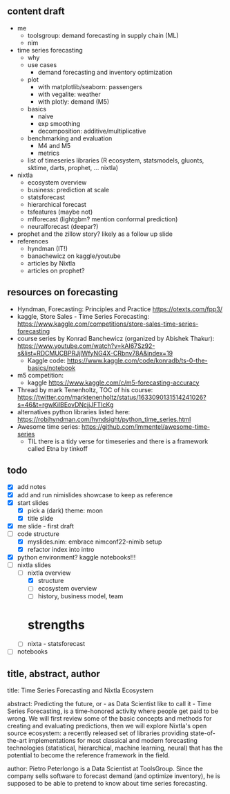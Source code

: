 
## content draft

- me
  - toolsgroup: demand forecasting in supply chain (ML)
  - nim
- time series forecasting
  - why
  - use cases
    - demand forecasting and inventory optimization
  - plot
    - with matplotlib/seaborn: passengers
    - with vegalite: weather
    - with plotly: demand (M5)
  - basics
    - naive
    - exp smoothing
    - decomposition: additive/multiplicative
  - benchmarking and evaluation
    - M4 and M5
    - metrics
  - list of timeseries libraries (R ecosystem, statsmodels, gluonts, sktime, darts, prophet, ... nixtla)
- nixtla
  - ecosystem overview
  - business: prediction at scale
  - statsforecast
  - hierarchical forecast
  - tsfeatures (maybe not)
  - mlforecast (lightgbm? mention conformal prediction)
  - neuralforecast (deepar?)
- prophet and the zillow story? likely as a follow up slide
- references
  - hyndman (IT!)
  - banachewicz on kaggle/youtube
  - articles by Nixtla
  - articles on prophet?

## resources on forecasting

- Hyndman, Forecasting: Principles and Practice https://otexts.com/fpp3/
- kaggle, Store Sales - Time Series Forecasting: https://www.kaggle.com/competitions/store-sales-time-series-forecasting
- course series by Konrad Banchewicz (organized by Abishek Thakur): https://www.youtube.com/watch?v=kAI67Sz92-s&list=RDCMUCBPRJjIWfyNG4X-CRbnv78A&index=19
  - Kaggle code: https://www.kaggle.com/code/konradb/ts-0-the-basics/notebook
- m5 competition:
  - kaggle https://www.kaggle.com/c/m5-forecasting-accuracy
- Thread by mark Tenenholtz, TOC of his course: https://twitter.com/marktenenholtz/status/1633090131514241026?s=46&t=rgwKilBEovDNcjjJFTIcKg
- alternatives python libraries listed here: https://robjhyndman.com/hyndsight/python_time_series.html
- Awesome time series: https://github.com/lmmentel/awesome-time-series
  - TIL there is a tidy verse for timeseries and there is a framework called Etna by tinkoff

## todo

- [x] add notes
- [x] add and run nimislides showcase to keep as reference
- [x] start slides
  - [x] pick a (dark) theme: moon
  - [x] title slide
- [x] me slide - first draft
- [ ] code structure
  - [x] myslides.nim: embrace nimconf22-nimib setup
  - [x] refactor index into intro
- [x] python environment? kaggle notebooks!!!
- [ ] nixtla slides
  - [ ] nixtla overview
    - [x] structure
    - [ ] ecosystem overview
    - [ ] history, business model, team
    # strengths
  - [ ] nixta - statsforecast
- [ ] notebooks

## title, abstract, author

title: Time Series Forecasting and Nixtla Ecosystem

abstract:
Predicting the future, or - as Data Scientist like to call it - Time Series Forecasting,
is a time-honored activity where people get paid to be wrong.
We will first review some of the basic concepts and methods for creating and evaluating predictions,
then we will explore Nixtla's open source ecosystem:
a recently released set of libraries providing state-of-the-art implementations for most classical and modern forecasting technologies
(statistical, hierarchical, machine learning, neural)
that has the potential to become the reference framework in the field.

author:
Pietro Peterlongo is a Data Scientist at ToolsGroup.
Since the company sells software to forecast demand (and optimize inventory),
he is supposed to be able to pretend to know about time series forecasting.
